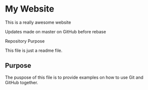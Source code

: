 # My Website

This is a really awesome website

Updates made on master on GitHub before rebase

 Repository Purpose

This file is just a readme file.

## Purpose

The puspose of this file is to provide examples
on how to use Git and GitHub together.